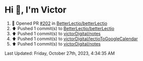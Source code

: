 <h1>Hi 👋, I'm Victor </h1>

<!--RECENT_ACTIVITY:start-->
1. 💪 Opened PR [#202](https://github.com/BetterLectio/betterLectio/pull/202) in [BetterLectio/betterLectio](https://github.com/BetterLectio/betterLectio)<br>
2. ⬆️ Pushed 1 commit(s) to [BetterLectio/betterLectio](https://github.com/BetterLectio/betterLectio)<br>
3. ⬆️ Pushed 1 commit(s) to [victorDigital/notes](https://github.com/victorDigital/notes)<br>
4. ⬆️ Pushed 1 commit(s) to [victorDigital/lectioToGoogleCalendar](https://github.com/victorDigital/lectioToGoogleCalendar)<br>
5. ⬆️ Pushed 1 commit(s) to [victorDigital/notes](https://github.com/victorDigital/notes)<br>
<!--RECENT_ACTIVITY:end-->

<!--RECENT_ACTIVITY:last_update-->
Last Updated: Friday, October 27th, 2023, 4:34:35 AM
<!--RECENT_ACTIVITY:last_update_end-->
